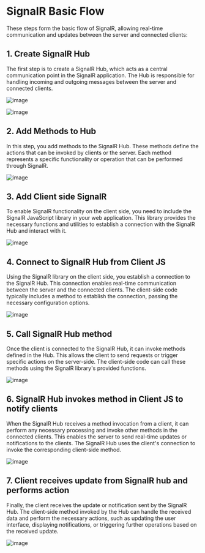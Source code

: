 # SignalR Basic Flow
These steps form the basic flow of SignalR, allowing real-time communication and updates between the server and connected clients:

## 1. Create SignalR Hub
The first step is to create a SignalR Hub, which acts as a central communication point in the SignalR application. The Hub is responsible for handling incoming and outgoing messages between the server and connected clients.

![image](https://github.com/HordeBies/SignalR-Learning/assets/73644073/b318cf66-c7b6-4255-ab5c-235e7e67dbd5)

![image](https://github.com/HordeBies/SignalR-Learning/assets/73644073/20fee0ec-61f9-4d85-92a6-ca36afb329b0)


## 2. Add Methods to Hub
In this step, you add methods to the SignalR Hub. These methods define the actions that can be invoked by clients or the server. Each method represents a specific functionality or operation that can be performed through SignalR.

![image](https://github.com/HordeBies/SignalR-Learning/assets/73644073/74be0422-c309-48b6-afef-fc3a7cd443d1)

## 3. Add Client side SignalR
To enable SignalR functionality on the client side, you need to include the SignalR JavaScript library in your web application. This library provides the necessary functions and utilities to establish a connection with the SignalR Hub and interact with it.

![image](https://github.com/HordeBies/SignalR-Learning/assets/73644073/cfdeafe2-4ca8-43ea-8c7b-7e453b907ecb)

## 4. Connect to SignalR Hub from Client JS
Using the SignalR library on the client side, you establish a connection to the SignalR Hub. This connection enables real-time communication between the server and the connected clients. The client-side code typically includes a method to establish the connection, passing the necessary configuration options.

![image](https://github.com/HordeBies/SignalR-Learning/assets/73644073/f3e939b2-8ec1-4b24-a1a9-2719ab234ec7)

## 5. Call SignalR Hub method
Once the client is connected to the SignalR Hub, it can invoke methods defined in the Hub. This allows the client to send requests or trigger specific actions on the server-side. The client-side code can call these methods using the SignalR library's provided functions.

![image](https://github.com/HordeBies/SignalR-Learning/assets/73644073/6f75c2d7-b124-4fbb-8b2f-e95faad01e20)

## 6. SignalR Hub invokes method in Client JS to notify clients
When the SignalR Hub receives a method invocation from a client, it can perform any necessary processing and invoke other methods in the connected clients. This enables the server to send real-time updates or notifications to the clients. The SignalR Hub uses the client's connection to invoke the corresponding client-side method.

![image](https://github.com/HordeBies/SignalR-Learning/assets/73644073/7a3c90ac-e5f4-4150-9e48-e9133a8cbe7b)

## 7. Client receives update from SignalR hub and performs action
Finally, the client receives the update or notification sent by the SignalR Hub. The client-side method invoked by the Hub can handle the received data and perform the necessary actions, such as updating the user interface, displaying notifications, or triggering further operations based on the received update.

![image](https://github.com/HordeBies/SignalR-Learning/assets/73644073/ebfd30e1-a171-4f30-b1c4-adf1cbc97c03)
